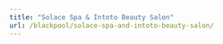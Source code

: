 ```yaml
---
title: "Solace Spa & Intoto Beauty Salon"
url: /blackpool/solace-spa-and-intoto-beauty-salon/
---
```

